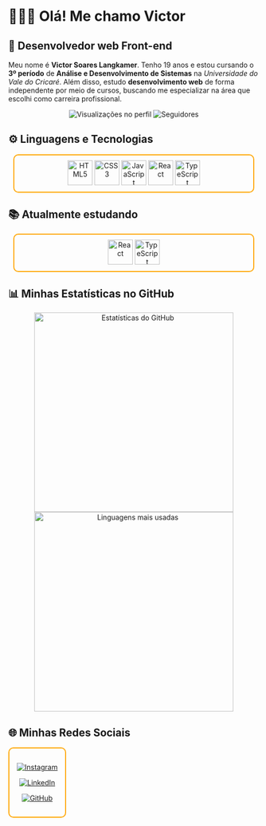 # 👨🏻‍💻 Olá! Me chamo Victor

## 🎨 Desenvolvedor web Front-end  

Meu nome é **Victor Soares Langkamer**. Tenho 19 anos e estou cursando o **3º período** de **Análise e Desenvolvimento de Sistemas** na _Universidade do Vale do Cricaré_. Além disso, estudo **desenvolvimento web** de forma independente por meio de cursos, buscando me especializar na área que escolhi como carreira profissional.

<div align="center">
    <img src="https://komarev.com/ghpvc/?username=VitorLangkamer&color=orange&style=for-the-badge" alt="Visualizações no perfil"/>
    <img src="https://img.shields.io/github/followers/VitorLangkamer?style=for-the-badge&logo=github&color=orange" alt="Seguidores"/>
</div>

## ⚙ Linguagens e Tecnologias

<div align="center" style="border: 2px solid orange; border-radius: 10px; padding: 10px; margin: 10px;">
    <img src="https://cdn.jsdelivr.net/gh/devicons/devicon/icons/html5/html5-original.svg" alt="HTML5" width="50" height="50"/>
    <img src="https://cdn.jsdelivr.net/gh/devicons/devicon/icons/css3/css3-original.svg" alt="CSS3" width="50" height="50"/>
    <img src="https://cdn.jsdelivr.net/gh/devicons/devicon/icons/javascript/javascript-original.svg" alt="JavaScript" width="50" height="50"/>
    <img src="https://cdn.jsdelivr.net/gh/devicons/devicon/icons/react/react-original.svg" alt="React" width="50" height="50"/>
    <img src="https://cdn.jsdelivr.net/gh/devicons/devicon/icons/typescript/typescript-original.svg" alt="TypeScript" width="50" height="50"/>
</div>

## 📚 Atualmente estudando

<div align="center" style="border: 2px solid orange; border-radius: 10px; padding: 10px; margin: 10px;">
    <img src="https://cdn.jsdelivr.net/gh/devicons/devicon/icons/react/react-original.svg" alt="React" width="50" height="50"/>
    <img src="https://cdn.jsdelivr.net/gh/devicons/devicon/icons/typescript/typescript-original.svg" alt="TypeScript" width="50" height="50"/>
</div>

## 📊 Minhas Estatísticas no GitHub

<div align="center">
    <img src="https://github-readme-stats.vercel.app/api?username=VitorLangkamer&show_icons=true&theme=radical&count_private=true&title_color=FFA500&icon_color=FFA500&text_color=FFFFFF" alt="Estatísticas do GitHub" width="400"/>
    <img src="https://github-readme-stats.vercel.app/api/top-langs/?username=VitorLangkamer&layout=compact&theme=radical&title_color=FFA500&text_color=FFFFFF&langs_count=3&hide=python" alt="Linguagens mais usadas" width="400"/>
</div>

## 🌐 Minhas Redes Sociais

<div align="center" style="border: 2px solid #FFA500; border-radius: 10px; padding: 15px; display: inline-block;">

[![Instagram](https://img.shields.io/badge/Instagram-@drxx__v1tuu-FFA500?style=for-the-badge&logo=instagram&logoColor=white)](https://www.instagram.com/drxx__v1tuu/)

[![LinkedIn](https://img.shields.io/badge/LinkedIn-Victor_Soares_Langkamer-FFA500?style=for-the-badge&logo=linkedin&logoColor=white)](https://www.linkedin.com/in/victor-soares-langkamer-499383356/)

[![GitHub](https://img.shields.io/badge/GitHub-VitorLangkamer-FFA500?style=for-the-badge&logo=github&logoColor=white)](https://github.com/VitorLangkamer)

</div>
